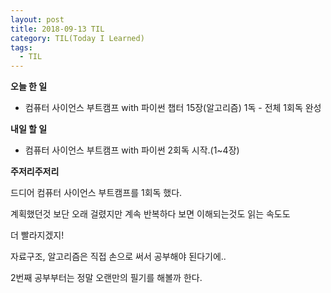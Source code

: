 ```yaml
---
layout: post
title: 2018-09-13 TIL
category: TIL(Today I Learned)
tags:
  - TIL
---
```




**오늘 한 일**

- 컴퓨터 사이언스 부트캠프 with 파이썬 챕터 15장(알고리즘) 1독 - 전체 1회독 완성



**내일 할 일**

- 컴퓨터 사이언스 부트캠프 with 파이썬 2회독 시작.(1~4장)



**주저리주저리**

드디어 컴퓨터 사이언스 부트캠프를 1회독 했다.

계획했던것 보단 오래 걸렸지만 계속 반복하다 보면 이해되는것도 읽는 속도도

더 빨라지겠지!

자료구조, 알고리즘은 직접 손으로 써서 공부해야 된다기에..

2번째 공부부터는 정말 오랜만의 필기를 해볼까 한다.

